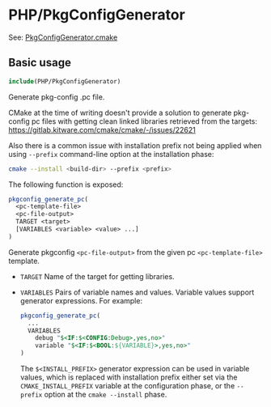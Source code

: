 # PHP/PkgConfigGenerator

See: [PkgConfigGenerator.cmake](https://github.com/petk/php-build-system/blob/master/cmake/cmake/modules/PHP/PkgConfigGenerator.cmake)

## Basic usage

```cmake
include(PHP/PkgConfigGenerator)
```

Generate pkg-config .pc file.

CMake at the time of writing doesn't provide a solution to generate pkg-config
pc files with getting clean linked libraries retrieved from the targets:
https://gitlab.kitware.com/cmake/cmake/-/issues/22621

Also there is a common issue with installation prefix not being applied when
using `--prefix` command-line option at the installation phase:

```sh
cmake --install <build-dir> --prefix <prefix>
```

The following function is exposed:

```cmake
pkgconfig_generate_pc(
  <pc-template-file>
  <pc-file-output>
  TARGET <target>
  [VARIABLES <variable> <value> ...]
)
```

Generate pkgconfig `<pc-file-output>` from the given pc `<pc-template-file>`
template.

* `TARGET`
  Name of the target for getting libraries.
* `VARIABLES`
  Pairs of variable names and values. Variable values support generator
  expressions. For example:

  ```cmake
  pkgconfig_generate_pc(
    ...
    VARIABLES
      debug "$<IF:$<CONFIG:Debug>,yes,no>"
      variable "$<IF:$<BOOL:${VARIABLE}>,yes,no>"
  )
  ```

  The `$<INSTALL_PREFIX>` generator expression can be used in variable values,
  which is replaced with installation prefix either set via the
  `CMAKE_INSTALL_PREFIX` variable at the configuration phase, or the `--prefix`
  option at the `cmake --install` phase.
